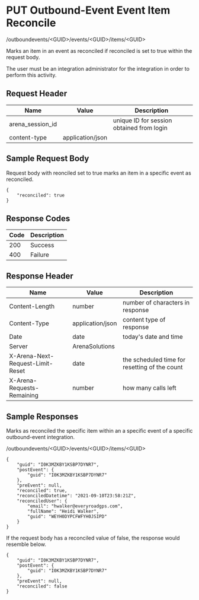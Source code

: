 # PUT Outbound-Event Event Item Reconcile


/outboundevents/&lt;GUID&gt;/events/&lt;GUID&gt;/items/&lt;GUID&gt;

Marks an item in an event as reconciled if reconciled is set to true within the request body.

The user must be an integration administrator for the integration in order to perform this activity.

## Request Header

| Name<br> | Value<br> | Description<br> |
|  --- |  --- |  --- | 
| arena_session_id<br> |   | unique ID for session obtained from login<br> |
| content\-type<br> | application/json<br> |   |

## Sample Request Body
Request body with reonciled set to true marks an item in a specific event as reconciled.

```
{
    "reconciled": true
}
```
## Response Codes

| Code<br> | Description<br> |
|  --- |  --- | 
| 200<br> | Success<br> |
| 400<br> | Failure<br> |

## Response Header

| Name<br> | Value<br> | Description<br> |
|  --- |  --- |  --- | 
| Content\-Length<br> | number<br> | number of characters in response<br> |
| Content\-Type<br> | application/json<br> | content type of response<br> |
| Date<br> | date<br> | today's date and time<br> |
| Server<br> | ArenaSolutions<br> |   |
| X\-Arena\-Next\-Request\-Limit\-Reset<br> | date<br> | the scheduled time for resetting of the count<br> |
| X\-Arena\-Requests\-Remaining<br> | number<br> | how many calls left<br> |

## Sample Responses
Marks as reconciled the specific item within an a specific event of a specific outbound\-event integration.



/outboundevents/&lt;GUID&gt;/events/&lt;GUID&gt;/items/&lt;GUID&gt;

```
{
    "guid": "I0K3MZKBY1KSBP7DYNR7",
    "postEvent": {
        "guid": "I0K3MZKBY1KSBP7DYNR7"
    },
    "preEvent": null,
    "reconciled": true,
    "reconciledDatetime": "2021-09-10T23:58:21Z",
    "reconciledUser": {
        "email": "hwalker@everyroadgps.com",
        "fullName": "Heidi Walker",
        "guid": "WEYH0DYPCFWFYH0JSIPD"
    }
}
```
If the request body has a reconciled value of false, the response would resemble below.

```
{
    "guid": "I0K3MZKBY1KSBP7DYNR7",
    "postEvent": {
        "guid": "I0K3MZKBY1KSBP7DYNR7"
    },
    "preEvent": null,
    "reconciled": false
}
```
